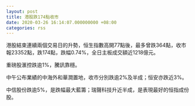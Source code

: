 ```yaml
---
layout: post
title: 港股跌174點收市
date: 2020-03-26 16:14:07.000000000 +08:00
categories: rss
---
```


港股結束連續兩個交易日的升勢，恒生指數高開77點後，最多曾跌364點，收市報23352點，跌174點，跌幅0.74%，全日主板成交額近1218億元。

重磅股滙控跌逾1%，騰訊靠穩。

中午公布業績的中海外和華潤置地，收市分別跌逾2%及半成；恒安亦跌近3%。

中信股份跌逾5%，是跌幅最大藍籌；瑞聲科技升近半成，是表現最好的恒指成份股。
